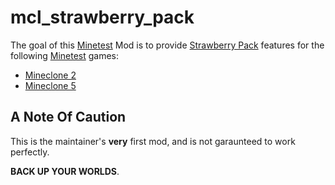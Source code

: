# mcl_strawberry_pack
The goal of this [Minetest](https://github.com/minetest/minetest) Mod is to provide [Strawberry Pack](https://github.com/ChristianSilvermoon/StrawberryPack) features for the following [Minetest](https://github.com/minetest/minetest) games:
* [Mineclone 2](https://git.minetest.land/MineClone2/MineClone2)
* [Mineclone 5](https://git.minetest.land/MineClone5/MineClone5)

## A Note Of Caution
This is the maintainer's **very** first mod, and is not garaunteed to work perfectly.

**BACK UP YOUR WORLDS**.
